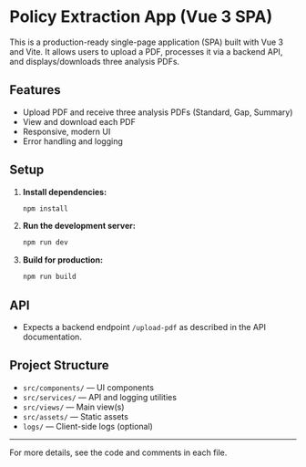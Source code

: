 # Policy Extraction App (Vue 3 SPA)

This is a production-ready single-page application (SPA) built with Vue 3 and Vite. It allows users to upload a PDF, processes it via a backend API, and displays/downloads three analysis PDFs.

## Features
- Upload PDF and receive three analysis PDFs (Standard, Gap, Summary)
- View and download each PDF
- Responsive, modern UI
- Error handling and logging

## Setup

1. **Install dependencies:**
   ```sh
   npm install
   ```
2. **Run the development server:**
   ```sh
   npm run dev
   ```
3. **Build for production:**
   ```sh
   npm run build
   ```

## API
- Expects a backend endpoint `/upload-pdf` as described in the API documentation.

## Project Structure
- `src/components/` — UI components
- `src/services/` — API and logging utilities
- `src/views/` — Main view(s)
- `src/assets/` — Static assets
- `logs/` — Client-side logs (optional)

---

For more details, see the code and comments in each file. 